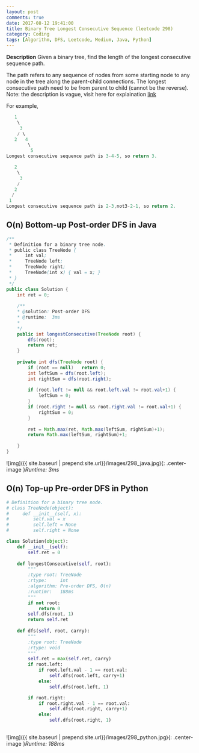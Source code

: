 ```yaml
---
layout: post
comments: true
date: 2017-08-12 19:41:00
title: Binary Tree Longest Consecutive Sequence (leetcode 298)
category: Coding
tags: [Algorithm, DFS, Leetcode, Medium, Java, Python]
---
```


**Description**
Given a binary tree, find the length of the longest consecutive sequence path.

The path refers to any sequence of nodes from some starting node to any node in the tree along the parent-child connections. The longest consecutive path need to be from parent to child (cannot be the reverse).
Note: the description is vague, visit here for explaination [link](https://discuss.leetcode.com/topic/28931/don-t-understand-what-is-consecutive-sequence/6)

For example,
```java
   1
    \
     3
    / \
   2   4
        \
         5
Longest consecutive sequence path is 3-4-5, so return 3.
```
```java
   2
    \
     3
    / 
   2    
  / 
 1
Longest consecutive sequence path is 2-3,not3-2-1, so return 2.
```

## O(n) Bottom-up Post-order DFS in Java

```java
/**
 * Definition for a binary tree node.
 * public class TreeNode {
 *     int val;
 *     TreeNode left;
 *     TreeNode right;
 *     TreeNode(int x) { val = x; }
 * }
 */
public class Solution {
    int ret = 0;
    
    /**
    * @solution: Post-order DFS
    * @runtime:  3ms
    *
    */
    public int longestConsecutive(TreeNode root) {
        dfs(root);
        return ret;
    }
    
    private int dfs(TreeNode root) {
        if (root == null)   return 0;
        int leftSum = dfs(root.left);
        int rightSum = dfs(root.right);
        
        if (root.left != null && root.left.val != root.val+1) {
            leftSum = 0;
        }
        if (root.right != null && root.right.val != root.val+1) {
            rightSum = 0;
        }
        
        ret = Math.max(ret, Math.max(leftSum, rightSum)+1);
        return Math.max(leftSum, rightSum)+1;
        
    }
}

```

![img]({{ site.baseurl | prepend:site.url}}/images/298_java.jpg){: .center-image }*Runtime: 3ms*

## O(n)	Top-up Pre-order DFS in Python

```python
# Definition for a binary tree node.
# class TreeNode(object):
#     def __init__(self, x):
#         self.val = x
#         self.left = None
#         self.right = None

class Solution(object):
    def __init__(self):
        self.ret = 0
        
    def longestConsecutive(self, root):
        """
        :type root: TreeNode
        :rtype:     int
        :algorithm: Pre-order DFS, O(n)
        :runtimr:   188ms
        """
        if not root:
            return 0
        self.dfs(root, 1)
        return self.ret
        
    def dfs(self, root, carry):
        """
        :type root: TreeNode
        :rtype: void
        """
        self.ret = max(self.ret, carry)
        if root.left:
            if root.left.val - 1 == root.val:
                self.dfs(root.left, carry+1)
            else:
                self.dfs(root.left, 1)

        if root.right:
            if root.right.val - 1 == root.val:
                self.dfs(root.right, carry+1)
            else:
                self.dfs(root.right, 1)
        
```

![img]({{ site.baseurl | prepend:site.url}}/images/298_python.jpg){: .center-image }*Runtime: 188ms*

